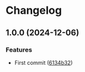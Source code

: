 # Changelog

## 1.0.0 (2024-12-06)


### Features

* First commit ([6134b32](https://github.com/lzt1008/release-test/commit/6134b32b1122f9e660e3abf46fa84980b5e1853e))
